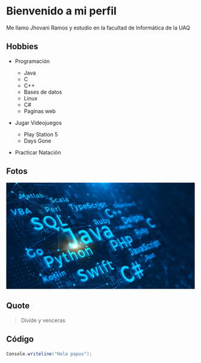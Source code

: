 # Bienvenido a mi perfil

Me llamo Jhovani Ramos y estudio en la facultad de Informática de la UAQ

## Hobbies
- Programación
     - Java
     - C
     - C++
     - Bases de datos
     - Linux
     - C#
     - Paginas web

- Jugar Videojuegos
     - Play Station 5
     - Days Gone 

- Practicar Natación
## Fotos
![Picture](prog.jpg)

##  Quote

> Divide y venceras

## Código

```C#
Console.writeline("Hola papus");

